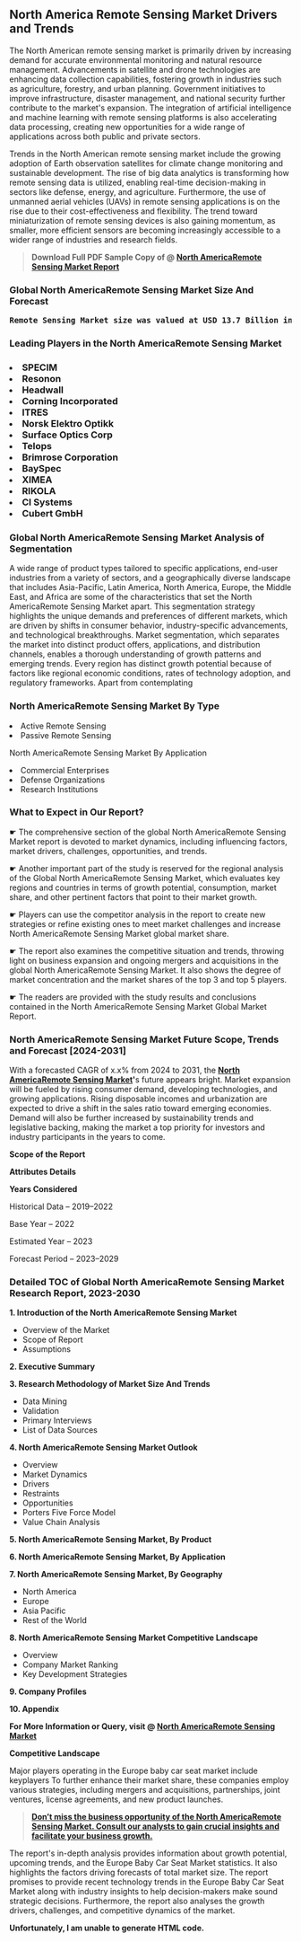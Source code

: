 <p><h2>North America Remote Sensing Market Drivers and Trends</h2><p>The North American remote sensing market is primarily driven by increasing demand for accurate environmental monitoring and natural resource management. Advancements in satellite and drone technologies are enhancing data collection capabilities, fostering growth in industries such as agriculture, forestry, and urban planning. Government initiatives to improve infrastructure, disaster management, and national security further contribute to the market's expansion. The integration of artificial intelligence and machine learning with remote sensing platforms is also accelerating data processing, creating new opportunities for a wide range of applications across both public and private sectors.</p><p>Trends in the North American remote sensing market include the growing adoption of Earth observation satellites for climate change monitoring and sustainable development. The rise of big data analytics is transforming how remote sensing data is utilized, enabling real-time decision-making in sectors like defense, energy, and agriculture. Furthermore, the use of unmanned aerial vehicles (UAVs) in remote sensing applications is on the rise due to their cost-effectiveness and flexibility. The trend toward miniaturization of remote sensing devices is also gaining momentum, as smaller, more efficient sensors are becoming increasingly accessible to a wider range of industries and research fields.</p></p><blockquote id="" class=""><strong>Download Full PDF Sample Copy of @&nbsp;<a href="https://www.verifiedmarketreports.com/download-sample/?rid=327340&utm_source=GitHub-Jan&utm_medium=291" target="_blank">North AmericaRemote Sensing Market Report</a>&nbsp;&nbsp;</strong></blockquote><h3 id="" class=""><strong>Global&nbsp;North AmericaRemote Sensing Market Size And Forecast</strong></h3><pre class="reader-text-block__code-block"><strong>Remote Sensing Market size was valued at USD 13.7 Billion in 2022 and is projected to reach USD 31.2 Billion by 2030, growing at a CAGR of 10.8% from 2024 to 2030.</strong></pre><h3 id="" class="">Leading Players in the&nbsp;North AmericaRemote Sensing Market</h3><h3 class=""></Li><Li>SPECIM</Li><Li> Resonon</Li><Li> Headwall</Li><Li> Corning Incorporated</Li><Li> ITRES</Li><Li> Norsk Elektro Optikk</Li><Li> Surface Optics Corp</Li><Li> Telops</Li><Li> Brimrose Corporation</Li><Li> BaySpec</Li><Li> XIMEA</Li><Li> RIKOLA</Li><Li> CI Systems</Li><Li> Cubert GmbH</h3><h3 id="" class="">Global&nbsp;North AmericaRemote Sensing Market Analysis of Segmentation</h3><p id="" class="">A wide range of product types tailored to specific applications, end-user industries from a variety of sectors, and a geographically diverse landscape that includes Asia-Pacific, Latin America, North America, Europe, the Middle East, and Africa are some of the characteristics that set the North AmericaRemote Sensing Market apart. This segmentation strategy highlights the unique demands and preferences of different markets, which are driven by shifts in consumer behavior, industry-specific advancements, and technological breakthroughs. Market segmentation, which separates the market into distinct product offers, applications, and distribution channels, enables a thorough understanding of growth patterns and emerging trends. Every region has distinct growth potential because of factors like regional economic conditions, rates of technology adoption, and regulatory frameworks. Apart from contemplating</p><h3 id="" class="">North AmericaRemote Sensing Market&nbsp;By Type</h3><p></Li><Li>Active Remote Sensing</Li><Li> Passive Remote Sensing</p><div class="" data-test-id=""><p>North AmericaRemote Sensing Market&nbsp;By Application</p></div><p class=""></Li><Li>Commercial Enterprises</Li><Li> Defense Organizations</Li><Li> Research Institutions</p><div class="" data-test-id=""><h3><span class="">What to Expect in Our Report?</span></h3></div><div class="" data-test-id=""><p><span class="">☛ The comprehensive section of the global North AmericaRemote Sensing Market report is devoted to market dynamics, including influencing factors, market drivers, challenges, opportunities, and trends.</span></p></div><div class="" data-test-id=""><p><span class="">☛ Another important part of the study is reserved for the regional analysis of the Global North AmericaRemote Sensing Market, which evaluates key regions and countries in terms of growth potential, consumption, market share, and other pertinent factors that point to their market growth.</span></p></div><div class="" data-test-id=""><p><span class="">☛ Players can use the competitor analysis in the report to create new strategies or refine existing ones to meet market challenges and increase North AmericaRemote Sensing Market global market share.</span></p></div><div class="" data-test-id=""><p><span class="">☛ The report also examines the competitive situation and trends, throwing light on business expansion and ongoing mergers and acquisitions in the global North AmericaRemote Sensing Market. It also shows the degree of market concentration and the market shares of the top 3 and top 5 players.</span></p></div><div class="" data-test-id=""><p><span class="">☛ The readers are provided with the study results and conclusions contained in the North AmericaRemote Sensing Market Global Market Report.</span></p></div><div class="" data-test-id=""><h3><span class="">North AmericaRemote Sensing Market Future Scope, Trends and Forecast [2024-2031]</span></h3></div><div class="" data-test-id=""><p><span class="">With a forecasted CAGR of x.x% from 2024 to 2031, the <strong><a href="https://www.verifiedmarketreports.com/download-sample/?rid=327340&utm_source=GitHub-Jan&utm_medium=291" target="_blank">North AmericaRemote Sensing Market</a>'</strong>s future appears bright. Market expansion will be fueled by rising consumer demand, developing technologies, and growing applications. Rising disposable incomes and urbanization are expected to drive a shift in the sales ratio toward emerging economies. Demand will also be further increased by sustainability trends and legislative backing, making the market a top priority for investors and industry participants in the years to come.</span></p><p id="ember66" class="ember-view reader-text-block__paragraph"><strong>Scope of the Report</strong></p><p id="ember67" class="ember-view reader-text-block__paragraph"><strong>Attributes Details</strong></p><p id="ember68" class="ember-view reader-text-block__paragraph"><strong>Years Considered</strong></p><p id="ember69" class="ember-view reader-text-block__paragraph">Historical Data &ndash; 2019&ndash;2022</p><p id="ember70" class="ember-view reader-text-block__paragraph">Base Year &ndash; 2022</p><p id="ember71" class="ember-view reader-text-block__paragraph">Estimated Year &ndash; 2023</p><p id="ember72" class="ember-view reader-text-block__paragraph">Forecast Period &ndash; 2023&ndash;2029</p></div><h3 id="" class="">Detailed TOC of Global North AmericaRemote Sensing Market Research Report, 2023-2030</h3><p id="" class=""><strong>1. Introduction of the North AmericaRemote Sensing Market</strong></p><ul><li>Overview of the Market</li><li>Scope of Report</li><li>Assumptions</li></ul><p id="" class=""><strong>2. Executive Summary</strong></p><p id="" class=""><strong>3. Research Methodology of Market Size And Trends</strong></p><ul><li>Data Mining</li><li>Validation</li><li>Primary Interviews</li><li>List of Data Sources</li></ul><p id="" class=""><strong>4. North AmericaRemote Sensing Market Outlook</strong></p><ul><li>Overview</li><li>Market Dynamics</li><li>Drivers</li><li>Restraints</li><li>Opportunities</li><li>Porters Five Force Model</li><li>Value Chain Analysis</li></ul><p id="" class=""><strong>5. North AmericaRemote Sensing Market, By Product</strong></p><p id="" class=""><strong>6. North AmericaRemote Sensing Market, By Application</strong></p><p id="" class=""><strong>7. North AmericaRemote Sensing Market, By Geography</strong></p><ul><li>North America</li><li>Europe</li><li>Asia Pacific</li><li>Rest of the World</li></ul><p id="" class=""><strong>8. North AmericaRemote Sensing Market Competitive Landscape</strong></p><ul><li>Overview</li><li>Company Market Ranking</li><li>Key Development Strategies</li></ul><p id="" class=""><strong>9. Company Profiles</strong></p><p id="" class=""><strong>10. Appendix</strong></p><p><strong>For More Information or Query, visit&nbsp;@ <a href="https://www.verifiedmarketreports.com/product/remote-sensing-market/" target="_blank">North AmericaRemote Sensing Market</a></strong></p><p id="ember61" class="ember-view reader-text-block__paragraph"><strong>Competitive Landscape</strong></p><p id="ember62" class="ember-view reader-text-block__paragraph">Major players operating in the Europe baby car seat market include keyplayers To further enhance their market share, these companies employ various strategies, including mergers and acquisitions, partnerships, joint ventures, license agreements, and new product launches.</p><blockquote id="ember63" class="ember-view reader-text-block__blockquote"><strong><a href="https://www.verifiedmarketreports.com/download-sample/?rid=327340&utm_source=GitHub-Jan&utm_medium=291" target="_blank">Don&rsquo;t miss the business opportunity of the North AmericaRemote Sensing Market. Consult our analysts to gain crucial insights and facilitate your business growth.</a></strong></blockquote><p id="ember64" class="ember-view reader-text-block__paragraph">The report's in-depth analysis provides information about growth potential, upcoming trends, and the Europe Baby Car Seat Market statistics. It also highlights the factors driving forecasts of total market size. The report promises to provide recent technology trends in the Europe Baby Car Seat Market along with industry insights to help decision-makers make sound strategic decisions. Furthermore, the report also analyses the growth drivers, challenges, and competitive dynamics of the market.</p><p class="ember-view reader-text-block__paragraph"><strong>Unfortunately, I am unable to generate HTML code.</strong></p>
